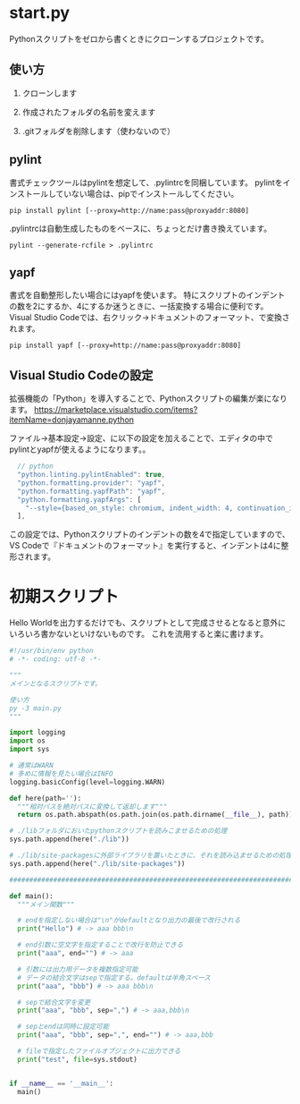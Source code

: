 # start.py

Pythonスクリプトをゼロから書くときにクローンするプロジェクトです。

## 使い方

1. クローンします

2. 作成されたフォルダの名前を変えます

3. .gitフォルダを削除します（使わないので）


## pylint

書式チェックツールはpylintを想定して、.pylintrcを同梱しています。
pylintをインストールしていない場合は、pipでインストールしてください。

```
pip install pylint [--proxy=http://name:pass@proxyaddr:8080]
```

.pylintrcは自動生成したものをベースに、ちょっとだけ書き換えています。

```
pylint --generate-rcfile > .pylintrc
```


## yapf

書式を自動整形したい場合にはyapfを使います。
特にスクリプトのインデントの数を2にするか、4にするか迷うときに、一括変換する場合に便利です。
Visual Studio Codeでは、右クリック→ドキュメントのフォーマット、で変換されます。

```
pip install yapf [--proxy=http://name:pass@proxyaddr:8080]
```


## Visual Studio Codeの設定

拡張機能の「Python」を導入することで、Pythonスクリプトの編集が楽になります。
https://marketplace.visualstudio.com/items?itemName=donjayamanne.python

ファイル→基本設定→設定、に以下の設定を加えることで、エディタの中でpylintとyapfが使えるようになります。。

```js
  // python
  "python.linting.pylintEnabled": true,
  "python.formatting.provider": "yapf",
  "python.formatting.yapfPath": "yapf",
  "python.formatting.yapfArgs": [
    "--style={based_on_style: chromium, indent_width: 4, continuation_indent_width: 4, column_limit: 120}"
  ],
```

この設定では、Pythonスクリプトのインデントの数を4で指定していますので、
VS Codeで『ドキュメントのフォーマット』を実行すると、インデントは4に整形されます。


# 初期スクリプト

Hello Worldを出力するだけでも、スクリプトとして完成させるとなると意外にいろいろ書かないといけないものです。
これを流用すると楽に書けます。

```python
#!/usr/bin/env python
# -*- coding: utf-8 -*-

"""
メインとなるスクリプトです。

使い方
py -3 main.py
"""

import logging
import os
import sys

# 通常はWARN
# 多めに情報を見たい場合はINFO
logging.basicConfig(level=logging.WARN)

def here(path=''):
  """相対パスを絶対パスに変換して返却します"""
  return os.path.abspath(os.path.join(os.path.dirname(__file__), path))

# ./libフォルダにおいたpythonスクリプトを読みこませるための処理
sys.path.append(here("./lib"))

# ./lib/site-packagesに外部ライブラリを置いたときに、それを読み込ませるための処理
sys.path.append(here("./lib/site-packages"))

###############################################################################

def main():
  """メイン関数"""

  # endを指定しない場合は"\n"がdefaultとなり出力の最後で改行される
  print("Hello") # -> aaa bbb\n

  # end引数に空文字を指定することで改行を防止できる
  print("aaa", end="") # -> aaa

  # 引数には出力用データを複数指定可能
  # データの結合文字はsepで指定する。defaultは半角スペース
  print("aaa", "bbb") # -> aaa bbb\n

  # sepで結合文字を変更
  print("aaa", "bbb", sep=",") # -> aaa,bbb\n

  # sepとendは同時に設定可能
  print("aaa", "bbb", sep=",", end="") # -> aaa,bbb

  # fileで指定したファイルオブジェクトに出力できる
  print("test", file=sys.stdout)


if __name__ == '__main__':
  main()

```
